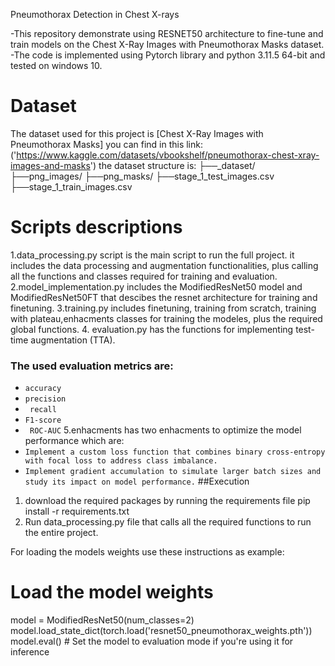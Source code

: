  Pneumothorax Detection in Chest X-rays
 
-This repository demonstrate using RESNET50 architecture to fine-tune and train models on the Chest X-Ray Images with Pneumothorax Masks dataset.
-The code is implemented using Pytorch library and python 3.11.5 64-bit and tested on windows 10.

# Dataset
The dataset used for this project is [Chest X-Ray Images with Pneumothorax Masks] you can find in this link: ('https://www.kaggle.com/datasets/vbookshelf/pneumothorax-chest-xray-images-and-masks')
the dataset structure is: 
├──_dataset/
    ├──png_images/
    ├──png_masks/
    ├──stage_1_test_images.csv
    ├──stage_1_train_images.csv


# Scripts descriptions
1.data_processing.py script is the main script to run the full project.
it includes the data processing and augmentation functionalities, plus calling all the functions and classes required for training and evaluation.
2.model_implementation.py includes the ModifiedResNet50 model and ModifiedResNet50FT that descibes the resnet architecture for training and finetuning.
3.training.py includes finetuning, training from scratch, training with plateau,enhacments classes for training the modeles, plus the required global  functions.
4. evaluation.py has the functions for implementing test-time augmentation (TTA).
### The used evaluation metrics are:
- `accuracy` 
- `precision` 
- ` recall` 
- `F1-score` 
- ` ROC-AUC` 
5.enhacments has two enhacments to optimize the model performance which are: 
- `Implement a custom loss function that combines binary cross-entropy with
 focal loss to address class imbalance.`
- `Implement gradient accumulation to simulate larger batch sizes and study
 its impact on model performance.`
##Execution
1. download the required packages by running the requirements file
pip install -r requirements.txt
2. Run data_processing.py file that calls all the required functions to run the entire project.


For loading the models weights use these instructions as example:
# Load the model weights
model = ModifiedResNet50(num_classes=2)
model.load_state_dict(torch.load('resnet50_pneumothorax_weights.pth'))
model.eval()  # Set the model to evaluation mode if you're using it for inference
